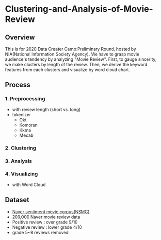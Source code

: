 # Clustering-and-Analysis-of-Movie-Review

## Overview

This is for 2020 Data Creater Camp:Preliminary Round, hosted by NIA(National Information Society Agency). We have to grasp movie audience's tendency by analyzing "Movie Review". First, to gauge sincerity, we make clusters by length of the review. Then, we derive the keyword features from each clusters and visualize by word cloud chart.

## Process

### 1. Preprocessing

- with review length (short vs. long)
- tokenizer
  - Okt
  - Komoran
  - Kkma
  - Mecab

### 2. Clustering

### 3. Analysis

### 4. Visualizing

- with Word Cloud

## Dataset

- [Naver sentiment movie corpus(NSMC)](https://github.com/e9t/nsmc)
- 200,000 Naver movie review data
- Positive review : over grade 9/10
- Negative review : lower grade 4/10
- grade 5~8 reviews removed

